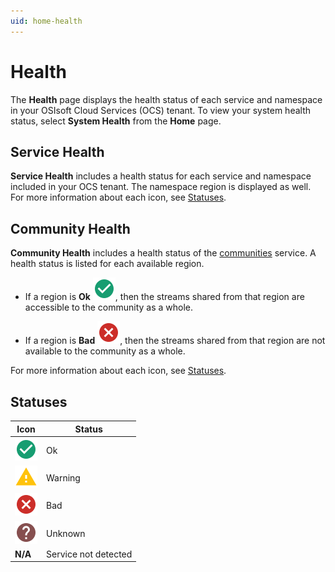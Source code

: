 ```yaml
---
uid: home-health
---
```


# Health

The **Health** page displays the health status of each service and namespace in your OSIsoft Cloud Services (OCS) tenant. To view your system health status, select **System Health** from the **Home** page.

## Service Health

**Service Health** includes a health status for each service and namespace included in your OCS tenant. The namespace region is displayed as well. For more information about each icon, see [Statuses](#statuses).

## Community Health

**Community Health** includes a health status of the [communities](xref:communities) service. A health status is listed for each available region.

- If a region is **Ok** ![Okay icon](../_icons/custom/check-circle.svg), then the streams shared from that region are accessible to the community as a whole.

- If a region is **Bad** ![Alarm icon](../_icons/custom/close-circle.svg), then the streams shared from that region are not available to the community as a whole.

For more information about each icon, see [Statuses](#statuses).

## Statuses

| Icon | Status |
|--|--|
| ![Okay icon](../_icons/custom/check-circle.svg) | Ok |
| ![Warning icon](../_icons/custom/alert.svg) | Warning |
| ![Alarm icon](../_icons/custom/close-circle.svg) | Bad |
| ![Unknown icon](../_icons/custom/help-circle.svg) | Unknown |
| **N/A** | Service not detected |